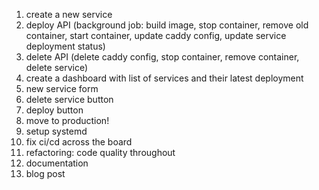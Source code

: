 1. create a new service
2. deploy API (background job: build image, stop container, remove old container, start container, update caddy config, update service deployment status)
3. delete API (delete caddy config, stop container, remove container, delete service)
4. create a dashboard with list of services and their latest deployment
5. new service form
6. delete service button
7. deploy button
8. move to production!
9. setup systemd
10. fix ci/cd across the board
11. refactoring: code quality throughout
12. documentation
13. blog post